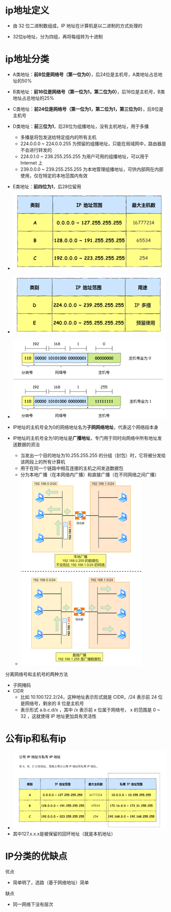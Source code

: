 # ip地址定义

- 由 32 位二进制数组成，IP 地址在计算机是以二进制的⽅式处理的

- 32位ip地址，分为四组，再将每组转为十进制







# ip地址分类

- A类地址：**前8位是网络号（第一位为0）**，后24位是主机号，A类地址占总地址的50%
- B类地址：**前16位是网络号（第一位为1，第二位为0）**，后16位是主机号，B类地址占总地址的25%
- C类地址：**前24位是网络号（第一位为1，第二位为1，第三位为0）**，后8位是主机号
- D类地址：**前三位为1**，后28位为组播地址，没有主机地址，用于多播
  - 多播是将包发送给特定组内的所有主机
  - 224.0.0.0 ~ 224.0.0.255 为预留的组播地址，只能在局域⽹中，路由器是不会进⾏转发的
  - 224.0.1.0 ~ 238.255.255.255 为⽤户可⽤的组播地址，可以⽤于 Internet 上
  - 239.0.0.0 ~ 239.255.255.255 为本地管理组播地址，可供内部⽹在内部使⽤，仅在特定的本地范围内有效

- E类地址：**前四位为1**，后28位留用
- ![](../image/IP地址范围（1）.png)
- ![](../image/IP地址范围（2）.png)



- <img src="../image/特殊的网络地址.png" style="zoom:150%;" />

- IP地址的主机号全为0的网络地址名为**子网网络地址**，代表这个网络段本身
- IP地址的主机号全为1的地址是**广播地址**，专门用于同时向网络中所有地址发送数据的资治
  - 当发出一个目的地址为10.255.255.255 的分组（封包）时，它将被分发给该网段上的所有计算机
  - 用于在同⼀个链路中相互连接的主机之间发送数据包
  - 分为本地广播（在本网络内广播）和直接广播（在不同网络之间广播）
  - ![](../image/广播地址.png)



分离网络号和主机号的两种方法

- 子网掩码
- CIDR
  - ⽐如 10.100.122.2/24，这种地址表示形式就是 CIDR，/24 表示前 24 位是网络号，剩余的 8 位是主机号
  - 表示形式 a.b.c.d/x ，其中 /x 表示前 x 位属于网络号， x 的范围是 0 ~ 32 ，这就使得 IP 地址更加具有灵活性







# 公有ip和私有ip

- ![](../image/公有和私有ip地址.png)
- 其中127.x.x.x是被保留的回环地址（就是本机地址）







# IP分类的优缺点

优点

- 简单明了，选路（基于网络地址）简单



缺点

- 同一网络下没有层次
